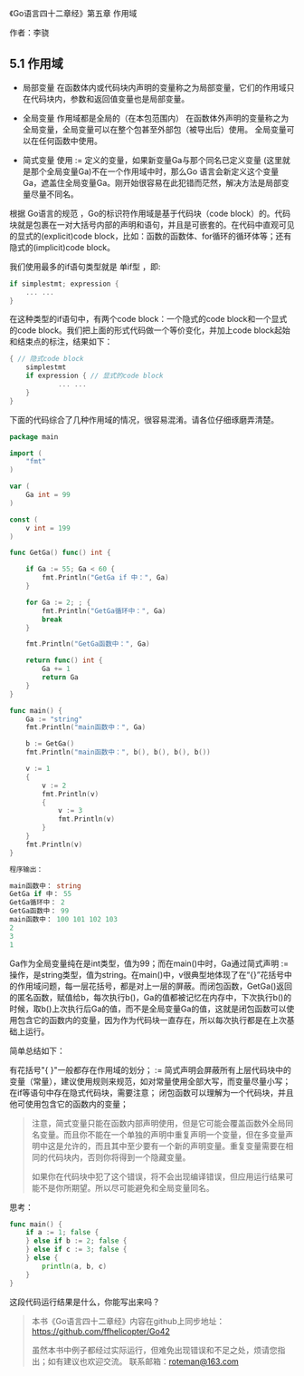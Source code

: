 《Go语言四十二章经》第五章 作用域

作者：李骁

## 5.1 作用域 <div id="1"></div>
* 局部变量
在函数体内或代码块内声明的变量称之为局部变量，它们的作用域只在代码块内，参数和返回值变量也是局部变量。

* 全局变量
作用域都是全局的（在本包范围内）
在函数体外声明的变量称之为全局变量，全局变量可以在整个包甚至外部包（被导出后）使用。
全局变量可以在任何函数中使用。

* 简式变量
使用 := 定义的变量，如果新变量Ga与那个同名已定义变量 (这里就是那个全局变量Ga)不在一个作用域中时，那么Go 语言会新定义这个变量Ga，遮盖住全局变量Ga。刚开始很容易在此犯错而茫然，解决方法是局部变量尽量不同名。

根据 Go语言的规范 ，Go的标识符作用域是基于代码块（code block）的。代码块就是包裹在一对大括号内部的声明和语句，并且是可嵌套的。在代码中直观可见的显式的(explicit)code block，比如：函数的函数体、for循环的循环体等；还有隐式的(implicit)code block。

我们使用最多的if语句类型就是 单if型 ，即:

```Go
if simplestmt; expression {
    ... ...
}
```

在这种类型的if语句中，有两个code block：一个隐式的code block和一个显式的code block。我们把上面的形式代码做一个等价变化，并加上code block起始和结束点的标注，结果如下：

```Go
{ // 隐式code block
    simplestmt
    if expression { // 显式的code block
            ... ...
    } 
} 
```

下面的代码综合了几种作用域的情况，很容易混淆。请各位仔细琢磨弄清楚。

```Go
package main

import (
	"fmt"
)

var (
	Ga int = 99
)

const (
	v int = 199
)

func GetGa() func() int {

	if Ga := 55; Ga < 60 {
		fmt.Println("GetGa if 中：", Ga)
	}

	for Ga := 2; ; {
		fmt.Println("GetGa循环中：", Ga)
		break
	}

	fmt.Println("GetGa函数中：", Ga)

	return func() int {
		Ga += 1
		return Ga
	}
}

func main() {
	Ga := "string"
	fmt.Println("main函数中：", Ga)

	b := GetGa()
	fmt.Println("main函数中：", b(), b(), b(), b())

	v := 1
	{
		v := 2
		fmt.Println(v)
		{
			v := 3
			fmt.Println(v)
		}
	}
	fmt.Println(v)
}


```

```Go
程序输出：

main函数中： string
GetGa if 中： 55
GetGa循环中： 2
GetGa函数中： 99
main函数中： 100 101 102 103
2
3
1

```

Ga作为全局变量纯在是int类型，值为99；而在main()中时，Ga通过简式声明 := 操作，是string类型，值为string。在main()中，v很典型地体现了在“{}”花括号中的作用域问题，每一层花括号，都是对上一层的屏蔽。而闭包函数，GetGa()返回的匿名函数，赋值给b，每次执行b()，Ga的值都被记忆在内存中，下次执行b()的时候，取b()上次执行后Ga的值，而不是全局变量Ga的值，这就是闭包函数可以使用包含它的函数内的变量，因为作为代码块一直存在，所以每次执行都是在上次基础上运行。

简单总结如下：

有花括号"{ }"一般都存在作用域的划分；
:= 简式声明会屏蔽所有上层代码块中的变量（常量），建议使用规则来规范，如对常量使用全部大写，而变量尽量小写；
在if等语句中存在隐式代码块，需要注意；
闭包函数可以理解为一个代码块，并且他可使用包含它的函数内的变量；

>注意，简式变量只能在函数内部声明使用，但是它可能会覆盖函数外全局同名变量。而且你不能在一个单独的声明中重复声明一个变量，但在多变量声明中这是允许的，而且其中至少要有一个新的声明变量。重复变量需要在相同的代码块内，否则你将得到一个隐藏变量。
>
>如果你在代码块中犯了这个错误，将不会出现编译错误，但应用运行结果可能不是你所期望。所以尽可能避免和全局变量同名。

思考：

```Go
func main() {
    if a := 1; false {
    } else if b := 2; false {
    } else if c := 3; false {
    } else {
        println(a, b, c)
    }
}

```

这段代码运行结果是什么，你能写出来吗？


>本书《Go语言四十二章经》内容在github上同步地址：https://github.com/ffhelicopter/Go42 
>
>虽然本书中例子都经过实际运行，但难免出现错误和不足之处，烦请您指出；如有建议也欢迎交流。
>联系邮箱：roteman@163.com 